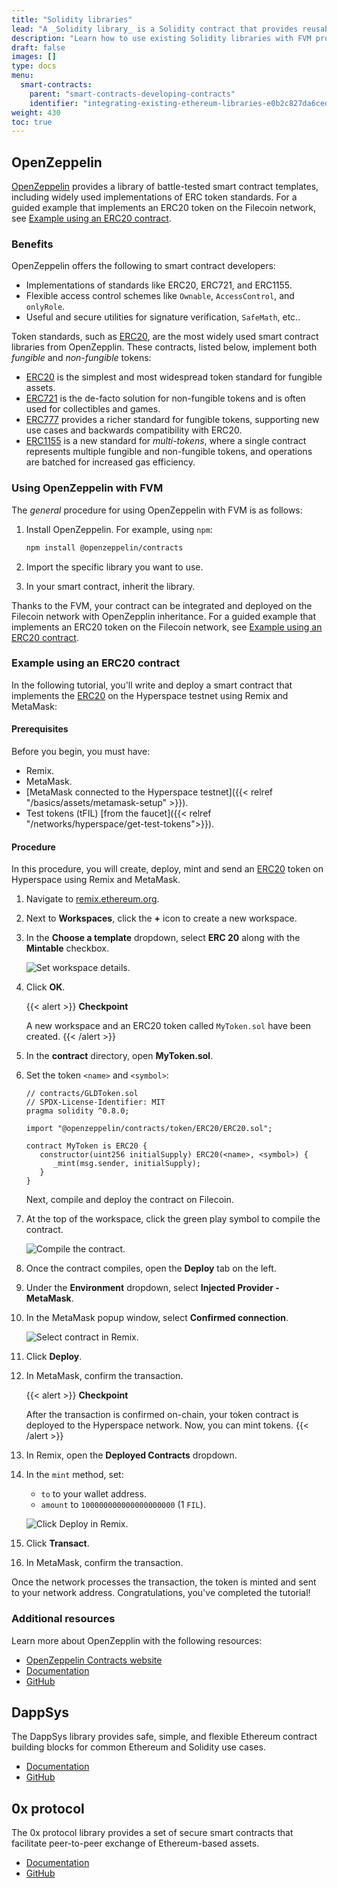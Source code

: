 ```yaml
---
title: "Solidity libraries"
lead: "A _Solidity library_ is a Solidity contract that provides reusable, standardized building blocks that developers can use to quickly build custom smart contracts. With Filecoin Virtual Machine (FVM), Solidity developers can use existing libraries listed on this page in their FVM smart contracts."
description: "Learn how to use existing Solidity libraries with FVM projects."
draft: false
images: []
type: docs
menu:
  smart-contracts:
    parent: "smart-contracts-developing-contracts"
    identifier: "integrating-existing-ethereum-libraries-e0b2c827da6ced7e92bfaf452add675c"
weight: 430
toc: true
---
```


## OpenZeppelin

[OpenZeppelin](https://www.openzeppelin.com/contracts) provides a library of battle-tested smart contract templates, including widely used implementations of ERC token standards. For a guided example that implements an ERC20 token on the Filecoin network, see [Example using an ERC20 contract](#example-using-an-erc20-contract).

### Benefits

OpenZeppelin offers the following to smart contract developers:

- Implementations of standards like ERC20, ERC721, and ERC1155.
- Flexible access control schemes like `Ownable`, `AccessControl`, and `onlyRole`.
- Useful and secure utilities for signature verification, `SafeMath`, etc..

Token standards, such as [ERC20](https://docs.openzeppelin.com/contracts/4.x/erc20), are the most widely used smart contract libraries from OpenZepplin. These contracts, listed below, implement both _fungible_ and _non-fungible_ tokens:

- [ERC20](https://docs.openzeppelin.com/contracts/4.x/erc20) is the simplest and most widespread token standard for fungible assets.
- [ERC721](https://docs.openzeppelin.com/contracts/4.x/erc721) is the de-facto solution for non-fungible tokens and is often used for collectibles and games.
- [ERC777](https://docs.openzeppelin.com/contracts/4.x/erc777) provides a richer standard for fungible tokens, supporting new use cases and backwards compatibility with ERC20.
- [ERC1155](https://docs.openzeppelin.com/contracts/4.x/erc1155) is a new standard for _multi-tokens_, where a single contract represents multiple fungible and non-fungible tokens, and operations are batched for increased gas efficiency.

### Using OpenZeppelin with FVM

The _general_ procedure for using OpenZeppelin with FVM is as follows:

1. Install OpenZeppelin. For example, using `npm`:

   ```bash
   npm install @openzeppelin/contracts
   ```

1. Import the specific library you want to use.
1. In your smart contract, inherit the library.

Thanks to the FVM, your contract can be integrated and deployed on the Filecoin network with OpenZepplin inheritance. For a guided example that implements an ERC20 token on the Filecoin network, see [Example using an ERC20 contract](#example-using-an-erc20-contract).

### Example using an ERC20 contract

In the following tutorial, you'll write and deploy a smart contract that implements the [ERC20](https://docs.openzeppelin.com/contracts/4.x/erc20) on the Hyperspace testnet using Remix and MetaMask:

#### Prerequisites

Before you begin, you must have:

- Remix.
- MetaMask.
- [MetaMask connected to the Hyperspace testnet]({{< relref "/basics/assets/metamask-setup" >}}).
- Test tokens (tFIL) [from the faucet]({{< relref "/networks/hyperspace/get-test-tokens">}}).

#### Procedure

In this procedure, you will create, deploy, mint and send an [ERC20](https://docs.openzeppelin.com/contracts/4.x/erc20) token on Hyperspace using Remix and MetaMask.

1. Navigate to [remix.ethereum.org](https://remix.ethereum.org/).

1. Next to **Workspaces**, click the **+** icon to create a new workspace.

1. In the **Choose a template** dropdown, select **ERC 20** along with the **Mintable** checkbox.

   ![Set workspace details.](create-a-workspace-details.png)

1. Click **OK**.

   {{< alert >}}
   **Checkpoint**

   A new workspace and an ERC20 token called `MyToken.sol` have been created.
   {{< /alert >}}

1. In the **contract** directory, open **MyToken.sol**.

1. Set the token `<name>` and `<symbol>`:

   ```solidity
   // contracts/GLDToken.sol
   // SPDX-License-Identifier: MIT
   pragma solidity ^0.8.0;

   import "@openzeppelin/contracts/token/ERC20/ERC20.sol";

   contract MyToken is ERC20 {
      constructor(uint256 initialSupply) ERC20(<name>, <symbol>) {
         _mint(msg.sender, initialSupply);
      }
   }
   ```

   Next, compile and deploy the contract on Filecoin.

1. At the top of the workspace, click the green play symbol to compile the contract.

   ![Compile the contract.](compile-compile.png)

1. Once the contract compiles, open the **Deploy** tab on the left.

1. Under the **Environment** dropdown, select **Injected Provider - MetaMask**.

1. In the MetaMask popup window, select **Confirmed connection**.

   ![Select contract in Remix.](deploy-select-contract.png)

1. Click **Deploy**.

1. In MetaMask, confirm the transaction.

   {{< alert >}}
   **Checkpoint**

   After the transaction is confirmed on-chain, your token contract is deployed to the Hyperspace network. Now, you can mint tokens.
   {{< /alert >}}

1. In Remix, open the **Deployed Contracts** dropdown.

1. In the `mint` method, set:
   - `to` to your wallet address.
   - `amount` to `100000000000000000000` (1 `FIL`).

   ![Click Deploy in Remix.](deploy-remix-deploy.png)

1. Click **Transact**.

1. In MetaMask, confirm the transaction.

Once the network processes the transaction, the token is minted and sent to your network address. Congratulations, you've completed the tutorial!

### Additional resources

Learn more about OpenZepplin with the following resources:

- [OpenZeppelin Contracts website](https://www.openzeppelin.com/contracts)
- [Documentation](https://docs.openzeppelin.com/contracts/4.x/)
- [GitHub](https://github.com/OpenZeppelin/openzeppelin-contracts)

## DappSys

The DappSys library provides safe, simple, and flexible Ethereum contract building blocks for common Ethereum and Solidity use cases.

- [Documentation](https://dappsys.readthedocs.io/en/latest/)
- [GitHub](https://github.com/dapphub/dappsys)

## 0x protocol

 The 0x protocol library provides a set of secure smart contracts that facilitate peer-to-peer exchange of Ethereum-based assets.

- [Documentation](https://docs.0x.org/introduction/introduction-to-0x)
- [GitHub](https://github.com/0xProject)
